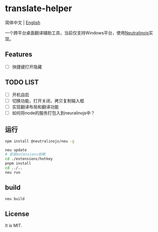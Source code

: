 # translate-helper

简体中文 | [English](./README.md)

一个跨平台桌面翻译辅助工具，当前仅支持Windows平台，使用[Neutralinojs](https://neutralino.js.org/)实现。

## Features

- [ ] 快捷键打开隐藏

## TODO LIST

- [ ] 开机自启
- [ ] 切换功能，打开关闭，拷贝复制输入框
- [ ] 实现翻译布局和翻译功能
- [ ] 如何将node的服务打包入到neuralinojs中？

## 运行

```sh
npm install @neutralinojs/neu -g

neu update
# 安装extensions依赖
cd ./extensions/hotkey
pnpm install 
cd ../..
neu run
```

## build

```sh
neu build
```

## License

It is MIT.
